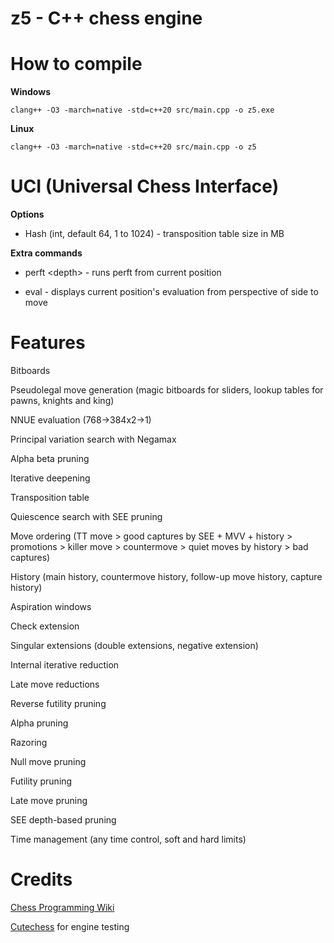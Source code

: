 # z5 - C++ chess engine

# How to compile

**Windows**

```clang++ -O3 -march=native -std=c++20 src/main.cpp -o z5.exe```

**Linux**

```clang++ -O3 -march=native -std=c++20 src/main.cpp -o z5```

# UCI (Universal Chess Interface)

**Options**

- Hash (int, default 64, 1 to 1024) - transposition table size in MB

**Extra commands**

- perft \<depth\> - runs perft from current position

- eval - displays current position's evaluation from perspective of side to move

# Features

Bitboards

Pseudolegal move generation (magic bitboards for sliders, lookup tables for pawns, knights and king)

NNUE evaluation (768->384x2->1)

Principal variation search with Negamax

Alpha beta pruning

Iterative deepening

Transposition table

Quiescence search with SEE pruning

Move ordering (TT move > good captures by SEE + MVV + history > promotions > killer move > countermove > quiet moves by history > bad captures)

History (main history, countermove history, follow-up move history, capture history)

Aspiration windows

Check extension

Singular extensions (double extensions, negative extension)

Internal iterative reduction

Late move reductions

Reverse futility pruning

Alpha pruning

Razoring

Null move pruning

Futility pruning

Late move pruning

SEE depth-based pruning

Time management (any time control, soft and hard limits)

# Credits

[Chess Programming Wiki](https://www.chessprogramming.org/)

[Cutechess](https://github.com/cutechess/cutechess) for engine testing
